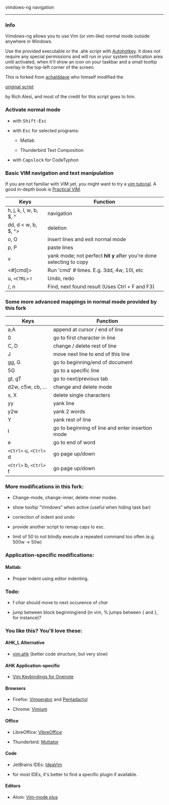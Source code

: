 vimdows-ng navigation

---------------------



### Info

Vimdows-ng allows you to use Vim (or vim-like) normal mode outside anywhere in Windows.



Use the provided executable or the .ahk script with [Autohotkey](http://www.autohotkey.com). It does not require any special permissions and will run in your system notification area until activated, when it'll show an icon on your taskbar and a small tooltip overlay in the top-left corner of the screen.



This is forked from [achalddave](https://github.com/achalddave/Vimdows-Navigation) who himself modified the

[original script](http://www.autohotkey.com/community/viewtopic.php?t=44762)

by Rich Alesi, and most of the credit for this script goes to him.



### Activate normal mode

- with <tt>Shift-Esc</tt>

- with <tt>Esc</tt> for selected programs:

	* Matlab

	* Thunderbird Text Composition

- with <tt>Capslock</tt> for CodeTyphon



### Basic VIM navigation and text manipulation

If you are not familiar with VIM yet, you might want to try a [vim tutorial](http://www.openvim.com/). A good in-depth book is [Practical VIM](https://pragprog.com/book/dnvim2/practical-vim-second-edition).

|Keys  |Function|
|--------|--------|
|h, j, k, l, w, b, $, ^ |navigation|
|dd, d < w, b, $, ^>      |deletion|
|o, O  | insert lines and exit normal mode|
|p, P  | paste lines|
|v  | yank mode; not perfect **hit y** after you're done selecting to copy|
|<#[cmd]>| Run 'cmd' # times. E.g. 3dd, 4w, 10l, etc|
|u, `<CTRL>` r| Undo, redo|
|/, n |  Find, next found result (Uses Ctrl + F and F3)|





### Some more advanced mappings in normal mode provided by this fork

|Keys  |Function|
|---------------|--------|
|a,A| append at cursor / end of line|
|0| go to first character in line|
|C, D|change / delete rest of line|
|J| move next line to end of this line|
|gg, G| go to beginning/end of document|
|5G |go to a specific line|
|gt, gT|go to next/previous tab|
|d2w, c5w, cb, ... |change and delete mode|
|x, X| delete single characters|
|yy|yank line|
|y2w| yank 2 words|
|Y|yank rest of line|
|I|go to beginning of line and enter insertion mode|
|e|go to end of word|
|`<Ctrl>` u, `<Ctrl>` d|go page up/down|
|`<Ctrl>` b, `<Ctrl>` f|go page up/down|



### More modifications in this fork:

- Change-mode, change-inner, delete-inner modes.

- show tooltip "Vimdows" when active (useful when hiding task bar)

- correction of indent and undo

- provide another script to remap caps to esc.

- limit of 50 to not blindly execute a repeated command too often (e.g. 500w -> 50w)



### Application-specific modifications:

#### Matlab:

- Proper indent using editor indenting.



### Todo:

- f _char_ should move to next occurence of _char_

- jump between block beginning/end (in vim, % jumps between { and }, for instance)?



### You like this? You'll love these:

#### AHK_L Alternative

- [vim.ahk](https://github.com/mihaifm/vim.ahk) (better code structure, but very slow)



#### AHK Application-specific

- [Vim Keybindings for Onenote](https://github.com/idvorkin/Vim-Keybindings-For-Onenote)



#### Browsers

- Firefox: [Vimperator](https://addons.mozilla.org/de/firefox/addon/vimperator/) and [Pentadactyl](http://5digits.org/pentadactyl/)

- Chrome: [Vimium](https://vimium.github.io/)



#### Office

- LibreOffice: [VibreOffice](https://github.com/seanyeh/vibreoffice)

- Thunderbird: [Muttator](https://addons.mozilla.org/de/thunderbird/addon/muttator/)



#### Code

- JetBrains IDEs: [IdeaVim](https://plugins.jetbrains.com/plugin/164?pr=idea)

- for most IDEs, it's better to find a specific plugin if available.



#### Editors

- Atom: [Vim-mode plus](https://atom.io/packages/vim-mode-plus)
